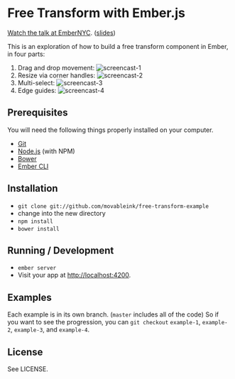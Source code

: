 # Free Transform with Ember.js

[Watch the talk at EmberNYC](https://www.youtube.com/watch?v=gRpz5SZ7b7Q#t=2550). ([slides](http://movableink.github.io/free-transform-example))

This is an exploration of how to build a free transform component in Ember, in four parts:

1. Drag and drop movement: ![screencast-1](http://movableink.github.io/free-transform-example/gifs/transform-1.gif)
2. Resize via corner handles: ![screencast-2](http://movableink.github.io/free-transform-example/gifs/transform-2.gif)
3. Multi-select: ![screencast-3](http://movableink.github.io/free-transform-example/gifs/transform-3.gif)
4. Edge guides: ![screencast-4](http://movableink.github.io/free-transform-example/gifs/transform-4.gif)

## Prerequisites

You will need the following things properly installed on your computer.

* [Git](http://git-scm.com/)
* [Node.js](http://nodejs.org/) (with NPM)
* [Bower](http://bower.io/)
* [Ember CLI](http://www.ember-cli.com/)

## Installation

* `git clone git://github.com/movableink/free-transform-example`
* change into the new directory
* `npm install`
* `bower install`

## Running / Development

* `ember server`
* Visit your app at [http://localhost:4200](http://localhost:4200).

## Examples

Each example is in its own branch. (`master` includes all of the code) So if you want to see the progression, you can `git checkout` `example-1`, `example-2`, `example-3`, and `example-4`.

## License

See LICENSE.
